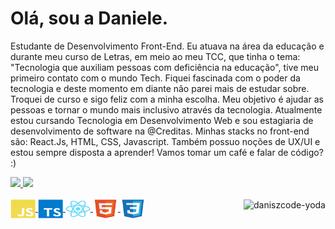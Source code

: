 <h1> Olá, sou a Daniele.</h1><p> Estudante de Desenvolvimento Front-End. Eu atuava na área da educação e durante meu curso de Letras, em meio ao meu TCC, que tinha o tema: "Tecnologia que auxiliam pessoas com deficiência na educação", tive meu primeiro contato com o mundo Tech. Fiquei fascinada com o poder da tecnologia e deste momento em diante não parei mais de estudar sobre. Troquei de curso e sigo feliz com a minha escolha. Meu objetivo é ajudar as pessoas e tornar o mundo mais inclusivo através da tecnologia.
Atualmente estou cursando Tecnologia em Desenvolvimento Web e sou estagiaria de desenvolvimento de software na @Creditas. Minhas stacks no front-end são: React.Js, HTML, CSS, Javascript. Também possuo noções de UX/UI e estou sempre disposta a aprender!
Vamos tomar um café e falar de código? :) </p>
 <div>
  <a href="https://github.com/rafaballerini">
  <img height="180em" src="https://github-readme-stats.vercel.app/api?username=daniszcode&show_icons=true&theme=dracula&include_all_commits=true&count_private=true"/>
  <img height="180em" src="https://github-readme-stats.vercel.app/api/top-langs/?username=daniszcode&layout=compact&langs_count=7&theme=dracula"/>
</div>
<div style="display: inline_block"><br>
  <img align="center" alt="daniszcode-Js" height="30" width="40" src="https://raw.githubusercontent.com/devicons/devicon/master/icons/javascript/javascript-plain.svg">
  <img align="center" alt="daniszcode-Ts" height="30" width="40" src="https://raw.githubusercontent.com/devicons/devicon/master/icons/typescript/typescript-plain.svg">
  <img align="center" alt="daniszcode-React" height="30" width="40" src="https://raw.githubusercontent.com/devicons/devicon/master/icons/react/react-original.svg">
  <img align="center" alt="daniszcode-HTML" height="30" width="40" src="https://raw.githubusercontent.com/devicons/devicon/master/icons/html5/html5-original.svg">
  <img align="center" alt="daniszcode-CSS" height="30" width="40" src="https://raw.githubusercontent.com/devicons/devicon/master/icons/css3/css3-original.svg">


  <img align="right" alt="daniszcode-yoda" src="https://cdn.discordapp.com/attachments/795358919417397249/825430589581688872/hi.gif">
</div>

